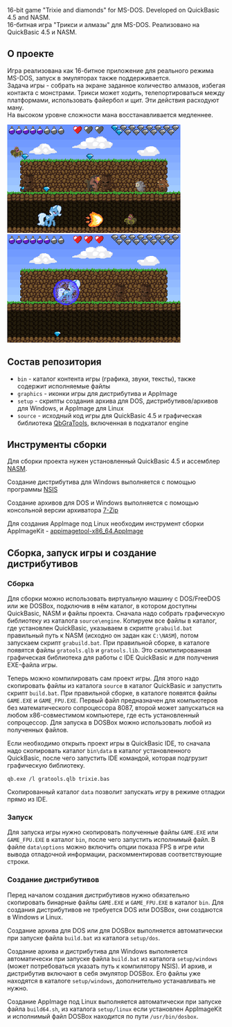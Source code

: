 16-bit game "Trixie and diamonds" for MS-DOS. Developed on QuickBasic 4.5 and NASM.\
16-битная игра "Трикси и алмазы" для MS-DOS. Реализовано на QuickBasic 4.5 и NASM.

## О проекте

Игра реализована как 16-битное приложение для реального режима MS-DOS, запуск
в эмуляторах также поддерживается.\
Задача игры - собрать на экране заданное количество алмазов, избегая контакта
с монстрами. Трикси может ходить, телепортироваться между платформами, использовать
файербол и щит. Эти действия расходуют ману.\
На высоком уровне сложности мана восстанавливается медленнее.

![Trixie16bit](screen1.png) ![Trixie16bit](screen2.png)

## Состав репозитория

* `bin` - каталог контента игры (графика, звуки, тексты), также содержит исполняемые файлы
* `graphics` - иконки игры для дистрибутива и AppImage
* `setup` - скрипты создания архива для DOS, дистрибутивов/архивов для Windows, и AppImage для Linux
* `source` - исходный код игры для QuickBasic 4.5 и графическая библиотека [QbGraTools](https://github.com/tereshenkovav/QbGraTools), включенная в подкаталог engine

## Инструменты сборки

Для сборки проекта нужен установленный QuickBasic 4.5 и ассемблер [NASM](https://nasm.us/).

Создание дистрибутива для Windows выполняется с помощью программы
[NSIS](https://nsis.sourceforge.io)

Создание архивов для DOS и Windows выполняется с помощью консольной версии архиватора
[7-Zip](https://www.7-zip.org)

Для создания AppImage под Linux необходим инструмент сборки AppImageKit -
[appimagetool-x86_64.AppImage](https://github.com/AppImage/AppImageKit/releases)

## Сборка, запуск игры и создание дистрибутивов

### Сборка

Для сборки можно использовать виртуальную машину с DOS/FreeDOS или же DOSBox, подключив в нём каталог, в котором доступны QuickBasic, NASM и файлы проекта.
Сначала надо собрать графическую библиотеку из каталога `source\engine`. Копируем все файлы
в каталог, где установлен QuickBasic, указываем в скрипте `grabuild.bat`
правильный путь к NASM (исходно он задан как `C:\NASM`), потом запускаем скрипт
`grabuild.bat`.
При правильной сборке, в каталоге появятся файлы `gratools.qlb` и `gratools.lib`.
Это скомпилированная графическая библиотека для работы с IDE QuickBasic и для получения EXE-файла игры.

Теперь можно компилировать сам проект игры. Для этого надо скопировать файлы из каталога `source`
в каталог QuickBasic и запустить скрипт `build.bat`.
При правильной сборке, в каталоге появятся файлы `GAME.EXE` и `GAME_FPU.EXE`.
Первый файл предназначен для компьютеров без математического сопроцессора 8087,
второй может запускаться на любом x86-совместимом компьютере, где есть установленный сопроцессор.
Для запуска в DOSBox можно использовать любой из полученных файлов.

Если необходимо открыть проект игры в QuickBasic IDE, то сначала надо скопировать
каталог `bin\data` в каталог установленного QuickBasic, после чего запустить
IDE командой, которая подгрузит графическую библиотеку.

```
qb.exe /l gratools.qlb trixie.bas
```

Скопированный каталог `data` позволит запускать игру в режиме отладки прямо из IDE.

### Запуск

Для запуска игры нужно скопировать полученные файлы `GAME.EXE` или `GAME_FPU.EXE`
в каталог `bin`, поcле чего запустить исполнимый файл.
В файле `data\options` можно включить опции показа FPS в игре или вывода отладочной информации,
раскомментировав соответствующие строки.

### Создание дистрибутивов

Перед началом создания дистрибутивов нужно обязательно скопировать
бинарные файлы `GAME.EXE` и `GAME_FPU.EXE` в каталог `bin`. Для создания дистрибутивов не требуется DOS или DOSBox, они создаются в Windows и Linux.

Создание архива для DOS или для DOSBox выполняется автоматически при
запуске файла `build.bat` из каталога `setup/dos`.

Создание архива и дистрибутива для Windows выполняется автоматически при
запуске файла `build.bat` из каталога `setup/windows`
(может потребоваться указать путь к компилятору NSIS). И архив, и дистрибутив
включают в себя эмулятор DOSBox. Его файлы уже находятся в каталоге `setup/windows`,
дополнительно устанавливать не нужно.

Создание AppImage под Linux выполняется автоматически при
запуске файла `build64.sh`, из каталога `setup/linux` если
установлен AppImageKit и исполнимый файл DOSBox находится по пути `/usr/bin/dosbox`.

